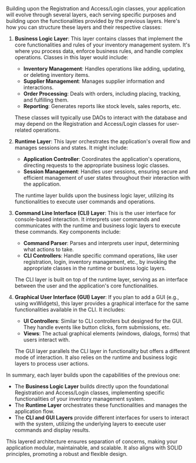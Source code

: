   
Building upon the Registration and Access/Login classes, your application will evolve through several layers, each serving specific purposes and building upon the functionalities provided by the previous layers. Here's how you can structure these layers and their respective classes:

1. **Business Logic Layer**: This layer contains classes that implement the core functionalities and rules of your inventory management system. It's where you process data, enforce business rules, and handle complex operations. Classes in this layer would include:
    
    - **Inventory Management**: Handles operations like adding, updating, or deleting inventory items.
    - **Supplier Management**: Manages supplier information and interactions.
    - **Order Processing**: Deals with orders, including placing, tracking, and fulfilling them.
    - **Reporting**: Generates reports like stock levels, sales reports, etc.
    
    These classes will typically use DAOs to interact with the database and may depend on the Registration and Access/Login classes for user-related operations.
    
2. **Runtime Layer**: This layer orchestrates the application's overall flow and manages sessions and states. It might include:
    
    - **Application Controller**: Coordinates the application's operations, directing requests to the appropriate business logic classes.
    - **Session Management**: Handles user sessions, ensuring secure and efficient management of user states throughout their interaction with the application.
    
    The runtime layer builds upon the business logic layer, utilizing its functionalities to execute user commands and operations.
    
3. **Command Line Interface (CLI) Layer**: This is the user interface for console-based interaction. It interprets user commands and communicates with the runtime and business logic layers to execute these commands. Key components include:
    
    - **Command Parser**: Parses and interprets user input, determining what actions to take.
    - **CLI Controllers**: Handle specific command operations, like user registration, login, inventory management, etc., by invoking the appropriate classes in the runtime or business logic layers.
    
    The CLI layer is built on top of the runtime layer, serving as an interface between the user and the application's core functionalities.
    
4. **Graphical User Interface (GUI) Layer**: If you plan to add a GUI (e.g., using wxWidgets), this layer provides a graphical interface for the same functionalities available in the CLI. It includes:
    
    - **UI Controllers**: Similar to CLI controllers but designed for the GUI. They handle events like button clicks, form submissions, etc.
    - **Views**: The actual graphical elements (windows, dialogs, forms) that users interact with.
    
    The GUI layer parallels the CLI layer in functionality but offers a different mode of interaction. It also relies on the runtime and business logic layers to process user actions.
    

In summary, each layer builds upon the capabilities of the previous one:

- The **Business Logic Layer** builds directly upon the foundational Registration and Access/Login classes, implementing specific functionalities of your inventory management system.
- The **Runtime Layer** orchestrates these functionalities and manages the application flow.
- The **CLI and GUI Layers** provide different interfaces for users to interact with the system, utilizing the underlying layers to execute user commands and display results.

This layered architecture ensures separation of concerns, making your application modular, maintainable, and scalable. It also aligns with SOLID principles, promoting a robust and flexible design.